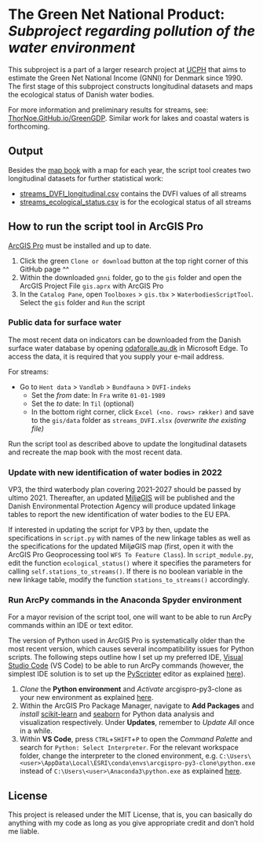 # The Green Net National Product: *Subproject regarding pollution of the water environment*
This subproject is a part of a larger research project at [UCPH](https://www.ku.dk/english/) that aims to estimate the Green Net National Income (GNNI) for Denmark since 1990. The first stage of this subproject constructs longitudinal datasets and maps the ecological status of Danish water bodies.

For more information and preliminary results for streams, see: [ThorNoe.GitHub.io/GreenGDP](https://thornoe.github.io/GreenGDP/). Similar work for lakes and coastal waters is forthcoming.

## Output
Besides the [map book](https://github.com/thornoe/GreenGDP/raw/master/gis/output/streams.pdf) with a map for each year, the script tool creates two longitudinal datasets for further statistical work:
- [streams_DVFI_longitudinal.csv](https://github.com/thornoe/GreenGDP/raw/master/gis/output/streams_DVFI_longitudinal.csv) contains the DVFI values of all streams
- [streams_ecological_status.csv](https://github.com/thornoe/GreenGDP/raw/master/gis/output/streams_ecological_status.csv) is for the ecological status of all streams

## How to run the script tool in ArcGIS Pro
[ArcGIS Pro](https://www.esri.com/en-us/arcgis/products/arcgis-pro/overview) must be installed and up to date.
1. Click the green `Clone or download` button at the top right corner of this GitHub page ^^
2. Within the downloaded `gnni` folder, go to the `gis` folder and open the ArcGIS Project File `gis.aprx` with ArcGIS Pro
3. In the `Catalog Pane`, open `Toolboxes` > `gis.tbx` > `WaterbodiesScriptTool`. Select the `gis` folder and `Run` the script

### Public data for surface water
The most recent data on indicators can be downloaded from the Danish surface water database by opening [odaforalle.au.dk](https://odaforalle.au.dk/) in Microsoft Edge. To access the data, it is required that you supply your e-mail address.

For streams:
- Go to `Hent data` > `Vandløb` > `Bundfauna` > `DVFI-indeks`
  - Set the *from* date: In `Fra` write `01-01-1989`
  - Set the *to* date: In `Til` (optional)
  - In the bottom right corner, click `Excel (<no. rows> rækker)` and save to the `gis/data` folder as `streams_DVFI.xlsx` *(overwrite the existing file)*

Run the script tool as described above to update the longitudinal datasets and recreate the map book with the most recent data.

### Update with new identification of water bodies in 2022
VP3, the third waterbody plan covering 2021-2027 should be passed by ultimo 2021. Thereafter, an updated [MiljøGIS](https://mst.dk/service/miljoegis/) will be published and the Danish Environmental Protection Agency will produce updated linkage tables to report the new identification of water bodies to the EU EPA.

If interested in updating the script for VP3 by then, update the specifications in `script.py` with names of the new linkage tables as well as the specifications for the updated MiljøGIS map (first, open it with the ArcGIS Pro Geoprocessing tool `WFS To Feature Class`). In `script_module.py`, edit the function `ecological_status()` where it specifies the parameters for calling `self.stations_to_streams()`. If there is no boolean variable in the new linkage table, modify the function `stations_to_streams()` accordingly.

### Run ArcPy commands in the Anaconda Spyder environment
For a mayor revision of the script tool, one will want to be able to run ArcPy commands within an IDE or text editor.

The version of Python used in ArcGIS Pro is systematically older than the most recent version, which causes several incompatibility issues for Python scripts. The following steps outline how I set up my preferred IDE, [Visual Studio Code](https://code.visualstudio.com/) (VS Code) to be able to run ArcPy commands (however, the simplest IDE solution is to set up the [PyScripter](https://github.com/pyscripter/pyscripter/wiki) editor as explained [here](https://www.e-education.psu.edu/geog485/node/213)).
1. *Clone* the **Python environment** and *Activate* arcgispro-py3-clone as your new environment as explained [here](https://www.e-education.psu.edu/geog485/node/213).
2. Within the ArcGIS Pro Package Manager, navigate to **Add Packages** and *install* [scikit-learn](https://scikit-learn.org/stable/index.html) and [seaborn](https://seaborn.pydata.org/) for Python data analysis and visualization respectively. Under **Updates**, remember to *Update All* once in a while.
3. Within **VS Code**, press `CTRL`+`SHIFT`+`P` to open the *Command Palette* and search for `Python: Select Interpreter`. For the relevant workspace folder, change the interpreter to the cloned environment, e.g. `C:\Users\<user>\AppData\Local\ESRI\conda\envs\arcgispro-py3-clone\python.exe` instead of `C:\Users\<user>\Anaconda3\python.exe` as explained [here](https://resources.esri.ca/getting-technical/how-to-configure-visual-studio-code-with-arcgis-pro-s-python-environment).

## License
This project is released under the MIT License, that is, you can basically do anything with my code as long as you give appropriate credit and don’t hold me liable.
